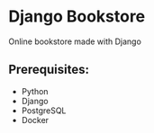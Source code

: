 # Django Bookstore
Online bookstore made with Django

## Prerequisites:
- Python
- Django
- PostgreSQL
- Docker
